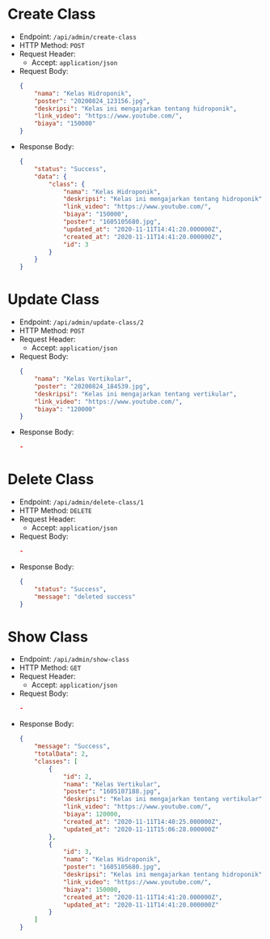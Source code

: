 # Create Class

* Endpoint: `/api/admin/create-class`
* HTTP Method: `POST`
* Request Header:
    * Accept: `application/json`
* Request Body:
    ```JSON
    {
        "nama": "Kelas Hidroponik",
        "poster": "20200824_123156.jpg",
        "deskripsi": "Kelas ini mengajarkan tentang hidroponik",
        "link_video": "https://www.youtube.com/",
        "biaya": "150000"
    }
    ```
* Response Body:
    ```JSON
    {
        "status": "Success",
        "data": {
            "class": {
                "nama": "Kelas Hidroponik",
                "deskripsi": "Kelas ini mengajarkan tentang hidroponik",
                "link_video": "https://www.youtube.com/",
                "biaya": "150000",
                "poster": "1605105680.jpg",
                "updated_at": "2020-11-11T14:41:20.000000Z",
                "created_at": "2020-11-11T14:41:20.000000Z",
                "id": 3
            }
        }
    }
    ```

# Update Class

* Endpoint: `/api/admin/update-class/2`
* HTTP Method: `POST`
* Request Header:
    * Accept: `application/json`
* Request Body:
    ```JSON
    {
        "nama": "Kelas Vertikular",
        "poster": "20200824_184539.jpg",
        "deskripsi": "Kelas ini mengajarkan tentang vertikular",
        "link_video": "https://www.youtube.com/",
        "biaya": "120000"
    }
    ```
* Response Body:
    ```JSON
    -
    ```

# Delete Class

* Endpoint: `/api/admin/delete-class/1`
* HTTP Method: `DELETE`
* Request Header:
    * Accept: `application/json`
* Request Body:
    ```JSON
    -
    ```
* Response Body:
    ```JSON
    {
        "status": "Success",
        "message": "deleted success"
    }
    ```

# Show Class

* Endpoint: `/api/admin/show-class`
* HTTP Method: `GET`
* Request Header:
    * Accept: `application/json`
* Request Body:
    ```JSON
    -
    ```
* Response Body:
    ```JSON
    {
        "message": "Success",
        "totalData": 2,
        "classes": [
            {
                "id": 2,
                "nama": "Kelas Vertikular",
                "poster": "1605107188.jpg",
                "deskripsi": "Kelas ini mengajarkan tentang vertikular",
                "link_video": "https://www.youtube.com/",
                "biaya": 120000,
                "created_at": "2020-11-11T14:40:25.000000Z",
                "updated_at": "2020-11-11T15:06:28.000000Z"
            },
            {
                "id": 3,
                "nama": "Kelas Hidroponik",
                "poster": "1605105680.jpg",
                "deskripsi": "Kelas ini mengajarkan tentang hidroponik",
                "link_video": "https://www.youtube.com/",
                "biaya": 150000,
                "created_at": "2020-11-11T14:41:20.000000Z",
                "updated_at": "2020-11-11T14:41:20.000000Z"
            }
        ]
    }
    ```